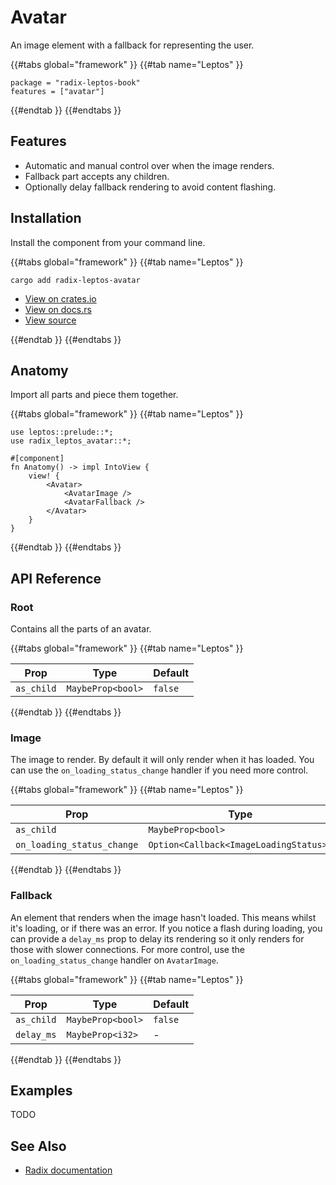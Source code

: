# Avatar

An image element with a fallback for representing the user.

{{#tabs global="framework" }}
{{#tab name="Leptos" }}

```toml,trunk
package = "radix-leptos-book"
features = ["avatar"]
```

{{#endtab }}
{{#endtabs }}

## Features

-   Automatic and manual control over when the image renders.
-   Fallback part accepts any children.
-   Optionally delay fallback rendering to avoid content flashing.

## Installation

Install the component from your command line.

{{#tabs global="framework" }}
{{#tab name="Leptos" }}

```shell
cargo add radix-leptos-avatar
```

-   [View on crates.io](https://crates.io/crates/radix-leptos-avatar)
-   [View on docs.rs](https://docs.rs/radix-leptos-avatar/latest/radix_leptos_avatar/)
-   [View source](https://github.com/RustForWeb/radix/tree/main/packages/primitives/leptos/avatar)

{{#endtab }}
{{#endtabs }}

## Anatomy

Import all parts and piece them together.

{{#tabs global="framework" }}
{{#tab name="Leptos" }}

```rust,ignore
use leptos::prelude::*;
use radix_leptos_avatar::*;

#[component]
fn Anatomy() -> impl IntoView {
    view! {
        <Avatar>
            <AvatarImage />
            <AvatarFallback />
        </Avatar>
    }
}
```

{{#endtab }}
{{#endtabs }}

## API Reference

### Root

Contains all the parts of an avatar.

{{#tabs global="framework" }}
{{#tab name="Leptos" }}

| Prop       | Type              | Default |
| ---------- | ----------------- | ------- |
| `as_child` | `MaybeProp<bool>` | `false` |

{{#endtab }}
{{#endtabs }}

### Image

The image to render. By default it will only render when it has loaded. You can use the `on_loading_status_change` handler if you need more control.

{{#tabs global="framework" }}
{{#tab name="Leptos" }}

| Prop                       | Type                                   | Default |
| -------------------------- | -------------------------------------- | ------- |
| `as_child`                 | `MaybeProp<bool>`                      | `false` |
| `on_loading_status_change` | `Option<Callback<ImageLoadingStatus>>` | -       |

{{#endtab }}
{{#endtabs }}

### Fallback

An element that renders when the image hasn't loaded. This means whilst it's loading, or if there was an error. If you notice a flash during loading, you can provide a `delay_ms` prop to delay its rendering so it only renders for those with slower connections. For more control, use the `on_loading_status_change` handler on `AvatarImage`.

{{#tabs global="framework" }}
{{#tab name="Leptos" }}

| Prop       | Type              | Default |
| ---------- | ----------------- | ------- |
| `as_child` | `MaybeProp<bool>` | `false` |
| `delay_ms` | `MaybeProp<i32>`  | -       |

{{#endtab }}
{{#endtabs }}

## Examples

TODO

## See Also

-   [Radix documentation](https://www.radix-ui.com/primitives/docs/components/avatar)
